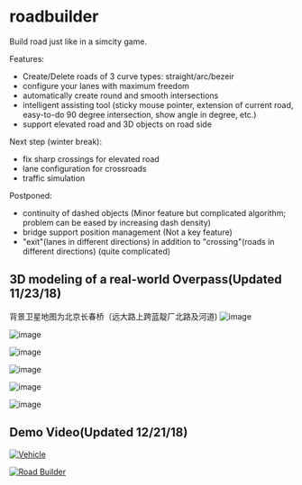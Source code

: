 # roadbuilder
Build road just like in a simcity game.

Features:
- Create/Delete roads of 3 curve types: straight/arc/bezeir
- configure your lanes with maximum freedom
- automatically create round and smooth intersections
- intelligent assisting tool (sticky mouse pointer, extension of current road, easy-to-do 90 degree intersection, show angle in degree, etc.)
- support elevated road and 3D objects on road side

Next step (winter break):
- fix sharp crossings for elevated road
- lane configuration for crossroads
- traffic simulation

Postponed:
- continuity of dashed objects (Minor feature but complicated algorithm; problem can be eased by increasing dash density)
- bridge support position management (Not a key feature)
- "exit"(lanes in different directions) in addition to "crossing"(roads in different directions) (quite complicated)

## 3D modeling of a real-world Overpass(Updated 11/23/18)
背景卫星地图为北京长春桥（远大路上跨蓝靛厂北路及河道)
![image](https://github.com/guotata1996/roadbuilder/raw/master/docs/capture/map.png)

![image](https://github.com/guotata1996/roadbuilder/raw/master/docs/capture/1123_1.png)

![image](https://github.com/guotata1996/roadbuilder/raw/master/docs/capture/1123_2.png)

![image](https://github.com/guotata1996/roadbuilder/raw/master/docs/capture/1123_5.png)

![image](https://github.com/guotata1996/roadbuilder/raw/master/docs/capture/1123_4.png)

![image](https://github.com/guotata1996/roadbuilder/raw/master/docs/capture/1123_3.png)

## Demo Video(Updated 12/21/18)
[![Vehicle](https://img.youtube.com/vi/4WqC87MmbsI/0.jpg)](https://www.youtube.com/watch?v=4WqC87MmbsI&feature=youtu.be)

[![Road Builder](http://img.youtube.com/vi/XIef-FpuP0g/0.jpg)](https://www.youtube.com/watch?v=XIef-FpuP0g&feature=youtu.be "Road Builder")
